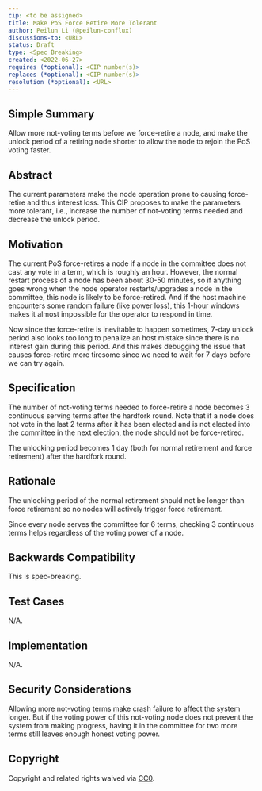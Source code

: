 ```yaml
---
cip: <to be assigned>
title: Make PoS Force Retire More Tolerant
author: Peilun Li (@peilun-conflux)
discussions-to: <URL>
status: Draft
type: <Spec Breaking>
created: <2022-06-27>
requires (*optional): <CIP number(s)>
replaces (*optional): <CIP number(s)>
resolution (*optional): <URL>
---
```


<!--You can leave these HTML comments in your merged CIP and delete the visible duplicate text guides, they will not appear and may be helpful to refer to if you edit it again. This is the suggested template for new CIPs. Note that a CIP number will be assigned by an editor. When opening a pull request to submit your CIP, please use an abbreviated title in the filename, `CIP-draft_title_abbrev.md`. The title should be 44 characters or less.-->

## Simple Summary
<!--"If you can't explain it simply, you don't understand it well enough." Provide a simplified and layman-accessible explanation of the CIP.-->
Allow more not-voting terms before we force-retire a node, and make the unlock period of a retiring node shorter to allow the node to rejoin the PoS voting faster.

## Abstract
<!--A short (~200 word) description of the technical issue being addressed.-->
The current parameters make the node operation prone to causing force-retire and thus interest loss. This CIP proposes to make the parameters more tolerant, i.e., increase the number of not-voting terms needed and decrease the unlock period.

## Motivation
<!--The motivation is critical for CIPs that want to change the Conflux protocol. It should clearly explain why the existing protocol specification is inadequate to address the problem that the CIP solves. CIP submissions without sufficient motivation may be rejected outright.-->
The current PoS force-retires a node if a node in the committee does not cast any vote in a term, which is roughly an hour. However, the normal restart process of a node has been about 30-50 minutes, so if anything goes wrong when the node operator restarts/upgrades a node in the committee, this node is likely to be force-retired. And if the host machine encounters some random failure (like power loss), this 1-hour windows makes it almost impossible for the operator to respond in time.

Now since the force-retire is inevitable to happen sometimes, 7-day unlock period also looks too long to penalize an host mistake since there is no interest gain during this period. And this makes debugging the issue that causes force-retire more tiresome since we need to wait for 7 days before we can try again.

## Specification
<!--The technical specification should describe the syntax and semantics of any new feature. The specification should be detailed enough to allow competing, interoperable implementations for any of the current Conflux platforms ([conflux-rust](https://github.com/Conflux-Chain/conflux-rust)).-->
The number of not-voting terms needed to force-retire a node becomes 3 continuous serving terms after the hardfork round. Note that if a node does not vote in the last 2 terms after it has been elected and is not elected into the committee in the next election, the node should not be force-retired.

The unlocking period becomes 1 day (both for normal retirement and force retirement) after the hardfork round.

## Rationale
<!--The rationale fleshes out the specification by describing what motivated the design and why particular design decisions were made. It should describe alternate designs that were considered and related work, e.g. how the feature is supported in other languages. The rationale may also provide evidence of consensus within the community, and should discuss important objections or concerns raised during discussion.-->
The unlocking period of the normal retirement should not be longer than force retirement so no nodes will actively trigger force retirement.

Since every node serves the committee for 6 terms, checking 3 continuous terms helps regardless of the voting power of a node.

## Backwards Compatibility
<!--All CIPs that introduce backwards incompatibilities must include a section describing these incompatibilities and their severity. The CIP must explain how the author proposes to deal with these incompatibilities. CIP submissions without a sufficient backwards compatibility treatise may be rejected outright.-->
This is spec-breaking.

## Test Cases
<!--Test cases for an implementation are mandatory for CIPs that are affecting consensus changes. Other CIPs can choose to include links to test cases if applicable.-->
N/A.

## Implementation
<!--The implementations must be completed before any CIP is given status "Final", but it need not be completed before the CIP is accepted. While there is merit to the approach of reaching consensus on the specification and rationale before writing code, the principle of "rough consensus and running code" is still useful when it comes to resolving many discussions of API details.-->
N/A.

## Security Considerations
<!--All CIPs must contain a section that discusses the security implications/considerations relevant to the proposed change. Include information that might be important for security discussions, surfaces risks and can be used throughout the life cycle of the proposal. E.g. include security-relevant design decisions, concerns, important discussions, implementation-specific guidance and pitfalls, an outline of threats and risks and how they are being addressed. CIP submissions missing the "Security Considerations" section will be rejected. a CIP cannot proceed to status "Final" without a Security Considerations discussion deemed sufficient by the reviewers.-->
Allowing more not-voting terms make crash failure to affect the system longer. But if the voting power of this not-voting node does not prevent the system from making progress, having it in the committee for two more terms still leaves enough honest voting power.

## Copyright
Copyright and related rights waived via [CC0](https://creativecommons.org/publicdomain/zero/1.0/).
